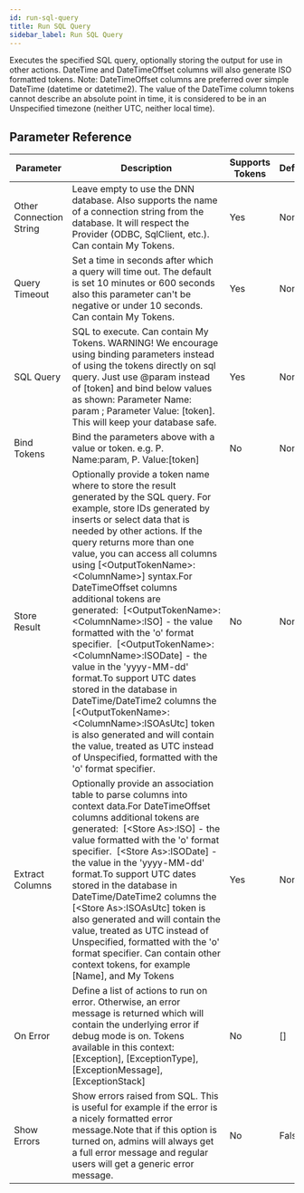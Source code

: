 ```yaml
---
id: run-sql-query
title: Run SQL Query
sidebar_label: Run SQL Query
---
```



Executes the specified SQL query, optionally storing the output for use in other actions. DateTime and DateTimeOffset columns will also generate ISO formatted tokens. Note: DateTimeOffset columns are preferred over simple DateTime (datetime or datetime2). The value of the DateTime column tokens cannot describe an absolute point in time, it is considered to be in an Unspecified timezone (neither UTC, neither local time).

## Parameter Reference
| Parameter | Description | Supports Tokens | Default |
| -- | -- | -- | -- |
| Other Connection String | Leave empty to use the DNN database. Also supports the name of a connection string from the database. It will respect the Provider (ODBC, SqlClient, etc.). Can contain My Tokens. | Yes | None |
| Query Timeout | Set a time in seconds after which a query will time out. The default is set 10 minutes or 600 seconds also this parameter can't be negative or under 10 seconds. Can contain My Tokens.  | Yes | None |
| SQL Query | SQL to execute. Can contain My Tokens. WARNING! We encourage using binding parameters instead of using the tokens directly on sql query. Just use @param instead of [token] and bind below values as shown: Parameter Name: param ; Parameter Value: [token]. This will keep your database safe. | Yes | None |
| Bind Tokens | Bind the parameters above with a value or token. e.g. P. Name:param, P. Value:[token]  | No | None |
| Store Result | Optionally provide a token name where to store the result generated by the SQL query. For example, store IDs generated by inserts or select data that is needed by other actions. If the query returns more than one value, you can access all columns using [&lt;OutputTokenName&gt;:&lt;ColumnName&gt;] syntax.For DateTimeOffset columns additional tokens are generated:&nbsp;&nbsp;[&lt;OutputTokenName&gt;:&lt;ColumnName&gt;:ISO] - the value formatted with the 'o' format specifier.&nbsp;&nbsp;[&lt;OutputTokenName&gt;:&lt;ColumnName&gt;:ISODate] - the value in the 'yyyy-MM-dd' format.To support UTC dates stored in the database in DateTime/DateTime2 columns the [&lt;OutputTokenName&gt;:&lt;ColumnName&gt;:ISOAsUtc] token is also generated and will contain the value, treated as UTC instead of Unspecified, formatted with the 'o' format specifier. | No | None |
| Extract Columns | Optionally provide an association table to parse columns into context data.For DateTimeOffset columns additional tokens are generated:&nbsp;&nbsp;[&lt;Store As&gt;:ISO] - the value formatted with the 'o' format specifier.&nbsp;&nbsp;[&lt;Store As&gt;:ISODate] - the value in the 'yyyy-MM-dd' format.To support UTC dates stored in the database in DateTime/DateTime2 columns the [&lt;Store As&gt;:ISOAsUtc] token is also generated and will contain the value, treated as UTC instead of Unspecified, formatted with the 'o' format specifier. Can contain other context tokens, for example [Name], and My Tokens | Yes | None |
| On Error | Define a list of actions to run on error. Otherwise, an error message is returned which will contain the underlying error if debug mode is on. Tokens available in this context: [Exception], [ExceptionType], [ExceptionMessage], [ExceptionStack] | No | [] |
| Show Errors | Show errors raised from SQL. This is useful for example if the error is a nicely formatted error message.Note that if this option is turned on, admins will always get a full error message and regular users will get a generic error message. | No | False |
